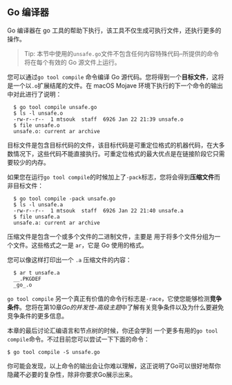 ## Go 编译器

Go 编译器在 go 工具的帮助下执行，该工具不仅生成可执行文件，还执行更多的操作。

> Tip: 本节中使用的`unsafe.go`文件不包含任何内容特殊代码–所提供的命令将在每个有效的 Go 源文件上运行。

您可以通过`go tool compile` 命令编译 Go 源代码。您将得到一个**目标文件**，这将是一个以`.o`扩展结尾的文件。在 macOS Mojave 环境下执行的下一个命令的输出中对此进行了说明：

```shell
  $ go tool compile unsafe.go
  $ ls -l unsafe.o
  -rw-r--r--  1 mtsouk  staff  6926 Jan 22 21:39 unsafe.o
  $ file unsafe.o
  unsafe.o: current ar archive
```

目标文件是包含目标代码的文件，该目标代码是可重定位格式的机器代码，在大多数情况下，这些代码不能直接执行。可重定位格式的最大优点是在链接阶段它只需要较少的内存。

如果您在运行`go tool compile`的时候加上了`-pack`标志，您将会得到**压缩文件**而非目标文件：

```shell
  $ go tool compile -pack unsafe.go
  $ ls -l unsafe.a
  -rw-r--r--  1 mtsouk  staff  6926 Jan 22 21:40 unsafe.a
  $ file unsafe.a
  unsafe.a: current ar archive
```

压缩文件是包含一个或多个文件的二进制文件，主要是
用于将多个文件分组为一个文件。这些格式之一是 `ar`，它是 Go 使用的格式。

您可以像这样打印出一个 `.a` 压缩文件的内容：

```shell
  $ ar t unsafe.a
  __.PKGDEF
  _go_.o
```

`go tool compile` 另一个真正有价值的命令行标志是`-race`，它使您能够检测**竞争条件**。您将在第10章*Go的并发性-高级主题*中了解有关竞争条件以及为什么要避免竞争条件的更多信息。

本章的最后讨论汇编语言和节点树的时候，你还会学到 一个更多有用的`go tool compile`命令。不过目前您可以尝试一下下面的命令：
```
$ go tool compile -S unsafe.go
```

你可能会发现，以上命令的输出会让你难以理解，这正说明了Go可以很好地帮你隐藏不必要的复杂性，除非你要求Go展示出来。
